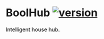 # BoolHub [![version](https://img.shields.io/badge/version-0.5.5-blue.svg)](https://semver.org)
Intelligent house hub.
